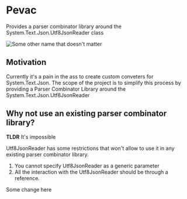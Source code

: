 # Pevac
Provides a parser combinator library around the System.Text.Json.Utf8JsonReader class

![Some other name that doesn't matter](https://github.com/BusHero/Pevac/actions/workflows/build.yaml/badge.svg)

## Motivation
Currently it's a pain in the ass to create custom conveters for System.Text.Json. The scope of the project is to simplify this process by providing a Parser Combinator Library around the System.Text.Json.Utf8JsonReader

## Why not use an existing parser combinator library?

**TLDR** It's impossible 

Utf8JsonReader has some restrictions that won't allow to use it in any existing parser combinator library.
1. You cannot specify Utf8JsonReader as a generic parameter
2. All the interaction with the Utf8JsonReader should be through a reference.

Some change here
